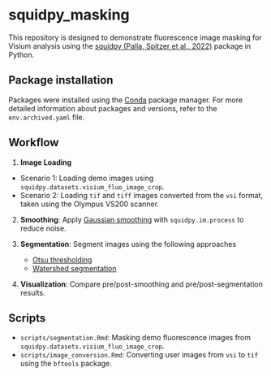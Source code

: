 # squidpy_masking

This repository is designed to demonstrate fluorescence image masking
for Visium analysis using the 
[squidpy (Palla, Spitzer et al., 2022)](https://www.nature.com/articles/s41592-021-01358-2) 
package in Python.

## Package installation

Packages were installed using the [Conda](https://docs.conda.io/en/latest/) package manager.
For more detailed information about packages and versions, refer to 
the `env.archived.yaml` file.

## Workflow

1. **Image Loading**

- Scenario 1: Loading demo images using `squidpy.datasets.visium_fluo_image_crop`.
- Scenario 2: Loading `tif` and `tiff` images converted from the `vsi` format, 
taken using the Olympus VS200 scanner.

2. **Smoothing**: Apply [Gaussian smoothing](https://en.wikipedia.org/wiki/Gaussian_blur) 
with `squidpy.im.process` to reduce noise.  

3. **Segmentation**: Segment images using the following approaches
   - [Otsu thresholding](https://en.wikipedia.org/wiki/Otsu's_method)
   - [Watershed segmentation](https://en.wikipedia.org/wiki/Watershed_(image_processing))

4. **Visualization**: Compare pre/post-smoothing and pre/post-segmentation results.  

## Scripts

- `scripts/segmentation.Rmd`: Masking demo fluorescence images from 
`squidpy.datasets.visium_fluo_image_crop`.
- `scripts/image_conversion.Rmd`: Converting user images from `vsi` to `tif` 
using the `bftools` package.
